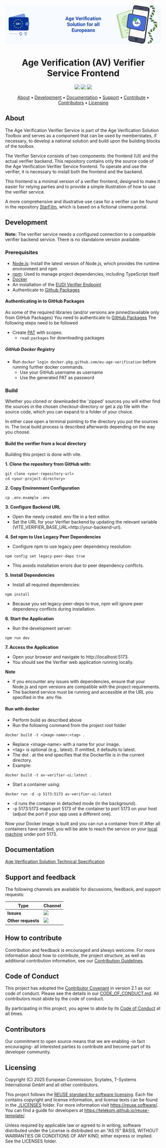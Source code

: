 <!--
SPDX-FileCopyrightText: 2025 European Commission

SPDX-License-Identifier: Apache-2.0
-->

![Proof of age attestations for all Europeans - An age verification solution for EU citizens and residents](./docs/media/top-banner-av.png)

<h1 align="center">
    Age Verification (AV) Verifier Service Frontend
</h1>

<p align="center">
    <a href="/../../commits/" title="Last Commit"><img src="https://img.shields.io/github/last-commit/eu-digital-identity-wallet/av-verifier-ui?style=flat"></a>
    <a href="/../../issues" title="Open Issues"><img src="https://img.shields.io/github/issues/eu-digital-identity-wallet/av-verifier-ui?style=flat"></a>
    <a href="./LICENSE" title="License"><img src="https://img.shields.io/badge/License-Apache%202.0-green.svg?style=flat"></a>
</p>

<p align="center">
  <a href="#about">About</a> •
  <a href="#development">Development</a> •
  <a href="#documentation">Documentation</a> •
  <a href="#support-and-feedback">Support</a> •
  <a href="#how-to-contribute">Contribute</a> •
  <a href="#contributors">Contributors</a> •
  <a href="#licensing">Licensing</a>
</p>

## About

The Age Verification Verifier Service is part of the Age Verification Solution Toolbox and serves as a component that can be used by memberstates, if necessary, to develop a national solution and build upon the building blocks of the toolbox.

The Verifier Service consists of two components: the frontend (UI) and the actual verifier backend. This repository contains only the source code of the Age Verification Verifier Service frontend. To operate and use the verifier, it is necessary to install both the frontend and the backend.

This frontend is a minimal version of a verifier frontend, designed to make it easier for relying parties and to provide a simple illustration of how to use the verifier service.

A more comprehensive and illustrative use case for a verifier can be found in the repository [StarFilm](https://github.com/eu-digital-identity-wallet/av-verifier-frontend-starfilm), which is based on a fictional cinema portal.

## Development

**Note:** The verifier service needs a configured connection to a compatible verifier backend service. There is no standalone version available.

### Prerequisites

- [Node.js](https://nodejs.org/en): Install the latest version of Node.js, which provides the runtime environment and npm
- [npm](https://www.npmjs.com): Used to manage project dependencies, including TypeScript itself
- [Docker](https://www.docker.com)
- An installation of the [EUDI Verifier Endpoint](https://github.com/eu-digital-identity-wallet/eudi-srv-web-verifier-endpoint-23220-4-kt)
- Authenticate to [Github Packages](https://docs.github.com/en/packages/working-with-a-github-packages-registry/working-with-the-apache-maven-registry)

#### Authenticating in to GitHub Packages

As some of the required libraries (and/or versions are pinned/available only from GitHub Packages) You need to authenticate
to [GitHub Packages](https://docs.github.com/en/packages/working-with-a-github-packages-registry/working-with-the-apache-maven-registry)
The following steps need to be followed

- Create [PAT](https://docs.github.com/en/github/authenticating-to-github/creating-a-personal-access-token) with scopes:
  - `read:packages` for downloading packages

##### GitHub Docker Registry

- Run `docker login docker.pkg.github.com/eu-age-verification` before running further docker commands.
  - Use your GitHub username as username
  - Use the generated PAT as password
  
### Build

Whether you cloned or downloaded the 'zipped' sources you will either find the sources in the chosen checkout-directory or get a zip file with the source code, which you can expand to a folder of your choice.

In either case open a terminal pointing to the directory you put the sources in. The local build process is described afterwards depending on the way you choose.

#### Build the verifier from a local directory
Building this project is done with vite.  

**1. Clone the repository from GitHub with:** 
```shell
git clone <your-repository-url>
cd <your-project-directory>
```

**2. Copy Environment Configuration**
```shell
cp .env.example .env
```

**3. Configure Backend URL**
  * Open the newly created .env file in a text editor.
  * Set the URL for your Verifier backend by updating the relevant variable (VITE_VERIFIER_BASE_URL=http://your-backend-url).

**4. Set npm to Use Legacy Peer Dependencies**
  * Configure npm to use legacy peer dependency resolution:
```shell
npm config set legacy-peer-deps true
```
* This avoids installation errors due to peer dependency conflicts.

**5. Install Dependencies**
  * Install all required dependencies:
```shell
npm install
```
 * Because you set legacy-peer-deps to true, npm will ignore peer dependency conflicts during installation.

**6. Start the Application**
 + Run the development server:
 ```shell
npm run dev
```
**7. Access the Application**
  * Open your browser and navigate to http://localhost:5173.
  * You should see the Verifier web application running locally.

**Note**
* If you encounter any issues with dependencies, ensure that your Node.js and npm versions are compatible with the project requirements.
* The backend service must be running and accessible at the URL you specified in the .env file.



#### Run with docker
* Perform build as described above
* Run the following command from the project root folder

```shell
docker build -t <image-name>:<tag> .
```
* Replace &lt;image-name&gt; with a name for your image.
* &lt;tag&gt; is optional (e.g., latest). If omitted, it defaults to latest.
* The dot . at the end specifies that the Dockerfile is in the current directory.
* Example: 
```shell
docker build -t av-verifier-ui:latest .
```
* Start a container using:
```shell
docker run -d -p 5173:5173 av-verifier-ui:latest
```
* -d runs the container in detached mode (in the background).
* -p 5173:5173 maps port 5173 of the container to port 5173 on your host (adjust the port if your app uses a different one).

Now your Docker image is built and you can run a container from it! After all containers have started, you will be able to reach the service on your [local machine](http://localhost:5173) under port 5173.

## Documentation  

[Age Verification Solution Technical Specification](https://github.com/eu-digital-identity-wallet/av-doc-technical-specification)

## Support and feedback

The following channels are available for discussions, feedback, and support requests:

| Type                     | Channel                                                |
| ------------------------ | ------------------------------------------------------ |
| **Issues**    | <a href="/../../issues" title="Open Issues"><img src="https://img.shields.io/github/issues/eu-digital-identity-wallet/av-verifier-ui?style=flat"></a>  |
| **Other requests**    | <a href="mailto:opensource@telekom.de" title="Email AVS Team"><img src="https://img.shields.io/badge/email-AVS%20team-green?logo=mail.ru&style=flat-square&logoColor=white"></a>   |

## How to contribute  

Contribution and feedback is encouraged and always welcome. For more information about how to contribute, the project structure, as well as additional contribution information, see our [Contribution Guidelines](./CONTRIBUTING.md). 

## Code of Conduct

This project has adopted the [Contributor Covenant](https://www.contributor-covenant.org/) in version 2.1 as our code of conduct. Please see the details in our [CODE_OF_CONDUCT.md](CODE_OF_CONDUCT.md). All contributors must abide by the code of conduct.

By participating in this project, you agree to abide by its [Code of Conduct](./CODE_OF_CONDUCT.md) at all times.

## Contributors  

Our commitment to open source means that we are enabling -in fact encouraging- all interested parties to contribute and become part of its developer community.

## Licensing

Copyright (C) 2025 European Commission, Scytales, T-Systems International GmbH and all other contributors.

This project follows the [REUSE standard for software licensing](https://reuse.software/). Each file contains copyright and license information, and license texts can be found in the [./LICENSES](./LICENSES) folder. For more information visit https://reuse.software/. You can find a guide for developers at https://telekom.github.io/reuse-template/.  

Unless required by applicable law or agreed to in writing, software distributed under the License is distributed on an "AS IS" BASIS, WITHOUT WARRANTIES OR CONDITIONS OF ANY KIND, either express or implied. See the LICENSES folder.
